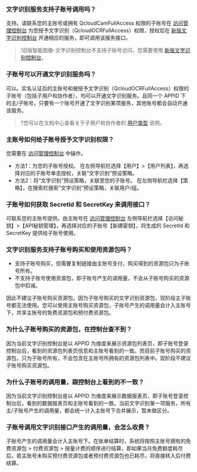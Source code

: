 
### 文字识别服务支持子账号调用吗？
支持。请联系您的主账号或拥有 QcloudCamFullAccess 权限的子账号在 [访问管理控制台](https://console.cloud.tencent.com/cam) 为您授予文字识别（QcloudOCRFullAccess）权限，授权后在 [新版文字识别控制台](https://console.cloud.tencent.com/ocr/general) 开通相应的服务，即可调用该服务接口。
>!旧版智能图像-文字识别控制台不支持子账号访问，您需要使用 [新版文字识别控制台](https://console.cloud.tencent.com/ocr/general)。

### 子账号可以开通文字识别服务吗？
可以。实名认证后的主账号和被授予文字识别（QcloudOCRFullAccess）权限的子账号（包括子用户和协作者），均可以开通文字识别服务。且同一个 APPID 下的主/子账号，只要有一个账号开通了文字识别某项服务，其他账号都会自动开通该服务。
>?您可以在文档中心查看关于子用户和协作者的 [用户类型](https://cloud.tencent.com/document/product/598/13665) 说明。

### 主账号如何给子账号授予文字识别权限？
您需要在 [访问管理控制台](https://console.cloud.tencent.com/cam) 中操作。
- 方法1：为您的子账号授权。
在左侧导航栏选择【用户】>【用户列表】，再选择对应的子账号单击授权，关联“文字识别”预设策略。
- 方法2：将“文字识别”预设策略，关联至您的子账号。
在左侧导航栏选择【策略】，在搜索栏搜索“文字识别”预设策略，关联用户/组。

### 子账号如何获取 SecretId 和 SecretKey 来调用接口？
可联系您的主账号提供。由主账号在 [访问管理控制台](https://console.cloud.tencent.com/cam) 左侧导航栏选择【访问秘钥】>【API秘钥管理】，再选择对应的子账号【新建密钥】，将生成的 SecretId 和 SecretKey 提供给子账号使用。
### 文字识别服务支持子账号购买和使用资源包吗？
- 支持子账号购买，但需要复制链接由主账号支付，购买得到的资源包只为子账号所有。
- 不支持子账号使用资源包，即子账号产生的调用量，不会从子账号购买的资源包中扣减。
 
因此不建议子账号购买资源包。因为子账号购买的文字识别资源包，现阶段主子账号都无法使用。您可以使用主账号购买资源包，子账号产生的调用量会计入主账号下，共享主账号的免费资源包和预付费资源包。

### 为什么子账号购买的资源包，在控制台查不到？
因为当前文字识别控制台是以 APPID 为维度来展示资源包列表页，即子账号登录控制台后，看到的资源包列表页信息和主账号看到的一致。而目前子账号购买的资源包，只为子账号所有，不会包含在主账号所拥有的资源包列表中。现阶段不建议子账号购买资源包。

### 为什么子账号的调用量，跟控制台上看到的不一致？
因为当前文字识别控制台是以 APPID 为维度来展示数据报表页，即子账号登录控制台后，看到的数据报表页和主账号看到的一致。当前文字识别某一项服务，所有主/子账号产生的调用量，都会统一计入主账号下合并展示，暂未做区分。

### 子账号调用文字识别接口产生的调用量，会怎么收费？
子账号产生的调用量会计入主账号下。在账单结算时，系统将按照主账号拥有的免费资源包 > 付费资源包 > 按量计费的顺序进行结算，即如果当月免费额度耗尽后，若主账号未购买预付费资源包或者预付费资源包也已耗尽，将直接转入后付费结算。
